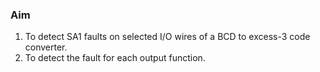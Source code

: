 ### Aim

1. To detect SA1 faults on selected I/O wires of a BCD to excess-3 code converter.
2. To detect the fault for each output function.
